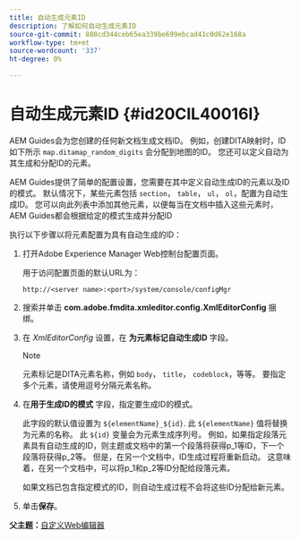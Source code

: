 ```yaml
---
title: 自动生成元素ID
description: 了解如何自动生成元素ID
source-git-commit: 880cd344ceb65ea339be699ebcad41c0d62e168a
workflow-type: tm+mt
source-wordcount: '337'
ht-degree: 0%

---
```


# 自动生成元素ID {#id20CIL40016I}

AEM Guides会为您创建的任何新文档生成文档ID。 例如，创建DITA映射时，ID如下所示 `map.ditamap_random_digits` 会分配到地图的ID。 您还可以定义自动为其生成和分配ID的元素。

AEM Guides提供了简单的配置设置，您需要在其中定义自动生成ID的元素以及ID的模式。 默认情况下，某些元素包括 `section`， `table`， `ul`， `ol`，配置为自动生成ID。 您可以向此列表中添加其他元素，以便每当在文档中插入这些元素时，AEM Guides都会根据给定的模式生成并分配ID

执行以下步骤以将元素配置为具有自动生成的ID：

1. 打开Adobe Experience Manager Web控制台配置页面。

   用于访问配置页面的默认URL为：

   ```http
   http://<server name>:<port>/system/console/configMgr
   ```

1. 搜索并单击 **com.adobe.fmdita.xmleditor.config.XmlEditorConfig** 捆绑。

1. 在 *XmlEditorConfig* 设置，在 **为元素标记自动生成ID** 字段。

   >[!NOTE]
   >
   > 元素标记是DITA元素名称，例如 `body`， `title`， `codeblock`，等等。 要指定多个元素，请使用逗号分隔元素名称。

1. 在&#x200B;**用于生成ID的模式** 字段，指定要生成ID的模式。

   此字段的默认值设置为 `${elementName}_${id}`. 此 `${elementName}` 值将替换为元素的名称。 此 `${id}` 变量会为元素生成序列号。 例如，如果指定段落元素具有自动生成的ID，则主题或文档中的第一个段落将获得p\_1等ID，下一个段落将获得p\_2等。 但是，在另一个文档中，ID生成过程将重新启动。 这意味着，在另一个文档中，可以将p\_1和p\_2等ID分配给段落元素。

   如果文档已包含指定模式的ID，则自动生成过程不会将这些ID分配给新元素。

1. 单击&#x200B;**保存**。


**父主题：**[&#x200B;自定义Web编辑器](conf-web-editor.md)
